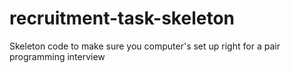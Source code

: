 # recruitment-task-skeleton
Skeleton code to make sure you computer's set up right for a pair programming interview
